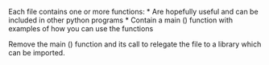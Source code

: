 Each file contains one or more functions:
    * Are hopefully useful and can be included in other python programs
    * Contain a main () function with examples of how you can use the functions

Remove the main () function and its call to relegate the file to a library which can be imported.
